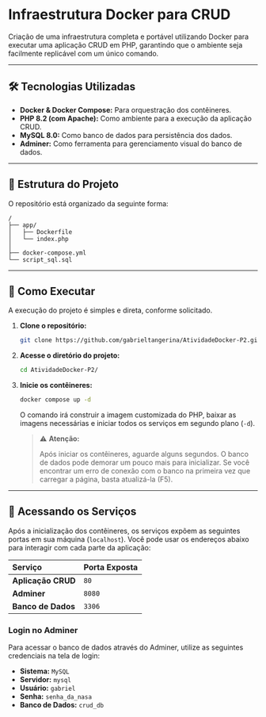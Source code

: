 # Infraestrutura Docker para CRUD

Criação de uma infraestrutura completa e portável utilizando Docker para executar uma aplicação CRUD em PHP, garantindo que o ambiente seja facilmente replicável com um único comando.

---

## 🛠️ Tecnologias Utilizadas

* **Docker & Docker Compose:** Para orquestração dos contêineres.
* **PHP 8.2 (com Apache):** Como ambiente para a execução da aplicação CRUD.
* **MySQL 8.0:** Como banco de dados para persistência dos dados.
* **Adminer:** Como ferramenta para gerenciamento visual do banco de dados.

---

## 📂 Estrutura do Projeto

O repositório está organizado da seguinte forma:

```
/
├── app/
│   ├── Dockerfile
│   └── index.php
│
├── docker-compose.yml
└── script_sql.sql
```

---

## 🚀 Como Executar

A execução do projeto é simples e direta, conforme solicitado.

1.  **Clone o repositório:**
    ```bash
    git clone https://github.com/gabrieltangerina/AtividadeDocker-P2.git
    ```

2.  **Acesse o diretório do projeto:**
    ```bash
    cd AtividadeDocker-P2/
    ```

3.  **Inicie os contêineres:**
    ```bash
    docker compose up -d
    ```
    O comando irá construir a imagem customizada do PHP, baixar as imagens necessárias e iniciar todos os serviços em segundo plano (`-d`).

    > ⚠️ **Atenção:**
    >
    > Após iniciar os contêineres, aguarde alguns segundos. O banco de dados pode demorar um pouco mais para inicializar. Se você encontrar um erro de conexão com o banco na primeira vez que carregar a página, basta atualizá-la (F5).

---

## 🔗 Acessando os Serviços

Após a inicialização dos contêineres, os serviços expõem as seguintes portas em sua máquina (`localhost`). Você pode usar os endereços abaixo para interagir com cada parte da aplicação:

| Serviço              | Porta Exposta | 
| :------------------- | :------------ | 
| **Aplicação CRUD** | `80`          |
| **Adminer** | `8080`        |
| **Banco de Dados** | `3306`        |

### Login no Adminer
Para acessar o banco de dados através do Adminer, utilize as seguintes credenciais na tela de login:

* **Sistema:** `MySQL`
* **Servidor:** `mysql`
* **Usuário:** `gabriel`
* **Senha:** `senha_da_nasa`
* **Banco de Dados:** `crud_db`

